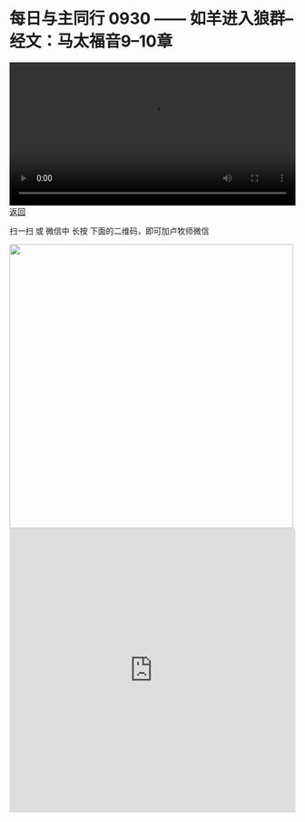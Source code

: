 # 每日与主同行 0930 —— 如羊进入狼群–经文：马太福音9–10章

<video width='100%' controls src='https://go2024.simai.life/api?redirect=https://r2.savefamily.net/@pastorpaulqiankunlu618/RpLwbPZSfzw.mp4?metric=PastorLu%26keyword=webpage%26type=video%26bot=26%26to=webpage'></video>
<a href='../daily.html'> 返回 </a>
<p>扫一扫 或 微信中 长按 下面的二维码，即可加卢牧师微信</p>
<img src='https://r2.savefamily.net/OVagt1.JPG' width='500px' />



<iframe width="100%" height="500" src="https://www.youtube.com/embed/RpLwbPZSfzw?si=zz5OCgHQvyW71w8c&amp;controls=0" title="YouTube video player" frameborder="0" allow="accelerometer; autoplay; clipboard-write; encrypted-media; gyroscope; picture-in-picture; web-share" referrerpolicy="strict-origin-when-cross-origin" allowfullscreen></iframe>